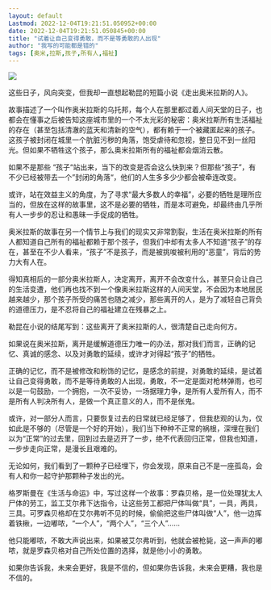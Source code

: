 ```yaml
---
layout: default
Lastmod: 2022-12-04T19:21:51.050952+00:00
date: 2022-12-04T19:21:51.050845+00:00
title: "试着让自己变得勇敢，而不是等勇敢的人出现"
author: "我写的可能都是错的"
tags: [奥米,拉斯,孩子,所有人,福祉]
---
```


![](https://images.weserv.nl/?url=https%3A//mmbiz.qpic.cn/mmbiz_gif/f5k2ia419CicWOofMcsHJ72pwPfQ2B0ODz1fTKj6l94Na1P4zlIW7ebOxepNdh6lft5YF2O8CUxibTN4Ciab6jCDicg/640%3Fwx_fmt%3Dgif)

这些日子，风向突变，但我却一直想起勒昆的短篇小说《走出奥米拉斯的人》。  

故事描述了一个叫作奥米拉斯的乌托邦，每个人在那里都过着人间天堂的日子，也都会在懂事之后被告知这座城市里的一个不太光彩的秘密：奥米拉斯所有生活福祉的存在（甚至包括清澈的蓝天和清新的空气），都有赖于一个被藏匿起来的孩子。这孩子被封闭在城里一个肮脏污秽的角落，饱受虐待和忽视，整日见不到一丝阳光。但如果不牺牲这个孩子，那么奥米拉斯所有的福祉都会烟消云散。

如果不是那些 “孩子“站出来，当下的改变是否会这么快到来？但那些“孩子”，有不少已经被带去一个”封闭的角落“，他们的人生多多少少都会被牵连改变。

或许，站在效益主义的角度，为了寻求“最大多数人的幸福”，必要的牺牲是理所应当的，但放在这样的故事里，这不是必要的牺牲，而是本可避免，却最终由几乎所有人一步步的忍让和愚昧一手促成的牺牲。

奥米拉斯的故事在另一个情节上与我们的现实又非常割裂，生活在奥米拉斯的所有人都知道自己所有的福祉都赖于那个孩子，但我们中却有太多人不知道“孩子”的存在，甚至在不少人看来，“孩子”不是孩子，而是被挑唆被利用的“恶童”，背后的势力大有人在。

得知真相后的一部分奥米拉斯人，决定离开，离开不会改变什么，甚至只会让自己的生活变遭，他们再也找不到一个像奥米拉斯这样的人间天堂，不会因为本地居民越来越少，那个孩子所受的痛苦也随之减少，那些离开的人，是为了减轻自己背负的道德压力，是不忍将自己的福祉建立在残暴之上。

勒昆在小说的结尾写到：这些离开了奥米拉斯的人，很清楚自己走向何方。

如果说在奥米拉斯，离开是缓解道德压力唯一的办法，那对我们而言，正确的记忆、真诚的感念、以及对勇敢的延续，或许才对得起“孩子”的牺牲。

正确的记忆，而不是被修改和粉饰的记忆，是感念的前提，对勇敢的延续，是试着让自己变得勇敢，而不是等待勇敢的人出现，勇敢，不一定是面对枪林弹雨，也可以是一句鼓励，一个拥抱，一次不妥协，一场据理力争，是所有人爱所有人，而不是所有人判决所有人，是做一个真正意义的人，而不是伥鬼。

或许，对一部分人而言，只要恢复过去的日常就已经足够了，但我悲观的认为，仅如此是不够的（尽管是一个好的开始），我们当下种种不正常的祸根，深埋在我们以为“正常”的过去里，回到过去是迈开了一步，绝不代表回归正常，但我也知道，一步步走向正常，是漫长且艰难的。

无论如何，我们看到了一颗种子已经埋下，你会发现，原来自己不是一座孤岛，会有人和你一起守护那颗种子发出的光。

格罗斯曼在《生活与命运》中，写过这样一个故事：罗森贝格，是一位处理犹太人尸体的劳工，监工艾尔弗下达指令，让这些劳工都把尸体叫做“具”，一具，两具，三具。可罗森贝格却在艾尔弗听不见的时候，偷偷把这些尸体叫做“人”，他一边挥着铁楸，一边嘟哝，“一个人”，“两个人”，“三个人”……

他只能嘟哝，不敢大声说出来，如果被艾尔弗听到，他就会被枪毙，这一声声的嘟哝，就是罗森贝格对自己所处位置的选择，就是他小小的勇敢。

如果你告诉我，未来会更好，我是不信的，但如果你告诉我，未来会更糟，我也是不信的。

